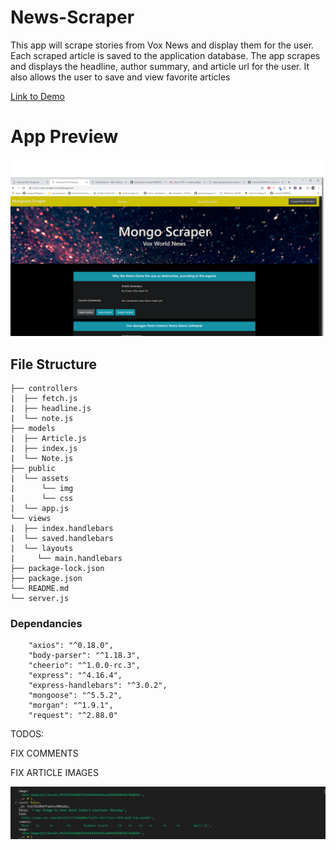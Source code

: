 
# News-Scraper

This app will scrape stories from Vox News and display them for the user. Each scraped article is saved to the application database. The app scrapes and displays the headline, author summary, and article url for the user. It also allows the user to save and view favorite articles

[Link to Demo](https://news-scraper-cw.herokuapp.com/)


# App Preview
![App Preview](public/assets/img/scraper.png)


## File Structure

```
├── controllers
|  ├── fetch.js
|  ├── headline.js
|  └── note.js
├── models
|  ├── Article.js
|  ├── index.js
|  └── Note.js
├── public
|  └── assets
|      └── img
|      └── css
|  └── app.js
└── views
|  ├── index.handlebars
|  └── saved.handlebars
|  └── layouts
|     └── main.handlebars
├── package-lock.json
├── package.json
└── README.md
└── server.js
```


### Dependancies


```
    "axios": "^0.18.0",
    "body-parser": "^1.18.3",
    "cheerio": "^1.0.0-rc.3",
    "express": "^4.16.4",
    "express-handlebars": "^3.0.2",
    "mongoose": "^5.5.2",
    "morgan": "^1.9.1",
    "request": "^2.88.0"
```


TODOS: 

FIX COMMENTS

FIX ARTICLE IMAGES


![Scrape data ,images scraiped but not displayed](public/assets/img/scraped.png)
